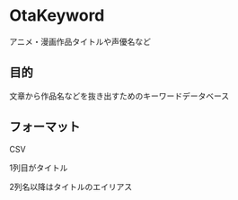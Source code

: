 # OtaKeyword
アニメ・漫画作品タイトルや声優名など

## 目的
文章から作品名などを抜き出すためのキーワードデータベース


## フォーマット
CSV

1列目がタイトル

2列名以降はタイトルのエイリアス
